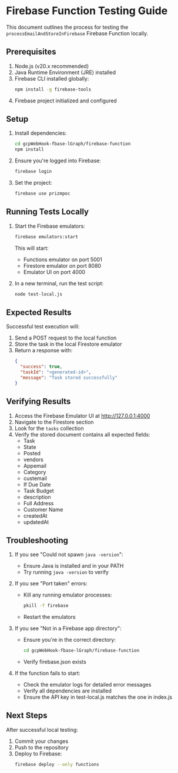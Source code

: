 # Firebase Function Testing Guide

This document outlines the process for testing the `processEmailAndStoreInFirebase` Firebase Function locally.

## Prerequisites

1. Node.js (v20.x recommended)
2. Java Runtime Environment (JRE) installed
3. Firebase CLI installed globally:
   ```bash
   npm install -g firebase-tools
   ```
4. Firebase project initialized and configured

## Setup

1. Install dependencies:
   ```bash
   cd gcpWebHook-fbase-lGraph/firebase-function
   npm install
   ```

2. Ensure you're logged into Firebase:
   ```bash
   firebase login
   ```

3. Set the project:
   ```bash
   firebase use prizmpoc
   ```

## Running Tests Locally

1. Start the Firebase emulators:
   ```bash
   firebase emulators:start
   ```
   This will start:
   - Functions emulator on port 5001
   - Firestore emulator on port 8080
   - Emulator UI on port 4000

2. In a new terminal, run the test script:
   ```bash
   node test-local.js
   ```

## Expected Results

Successful test execution will:
1. Send a POST request to the local function
2. Store the task in the local Firestore emulator
3. Return a response with:
   ```json
   {
     "success": true,
     "taskId": "<generated-id>",
     "message": "Task stored successfully"
   }
   ```

## Verifying Results

1. Access the Firebase Emulator UI at http://127.0.0.1:4000
2. Navigate to the Firestore section
3. Look for the `tasks` collection
4. Verify the stored document contains all expected fields:
   - Task
   - State
   - Posted
   - vendors
   - Appemail
   - Category
   - custemail
   - If Due Date
   - Task Budget
   - description
   - Full Address
   - Customer Name
   - createdAt
   - updatedAt

## Troubleshooting

1. If you see "Could not spawn `java -version`":
   - Ensure Java is installed and in your PATH
   - Try running `java -version` to verify

2. If you see "Port taken" errors:
   - Kill any running emulator processes:
     ```bash
     pkill -f firebase
     ```
   - Restart the emulators

3. If you see "Not in a Firebase app directory":
   - Ensure you're in the correct directory:
     ```bash
     cd gcpWebHook-fbase-lGraph/firebase-function
     ```
   - Verify firebase.json exists

4. If the function fails to start:
   - Check the emulator logs for detailed error messages
   - Verify all dependencies are installed
   - Ensure the API key in test-local.js matches the one in index.js

## Next Steps

After successful local testing:
1. Commit your changes
2. Push to the repository
3. Deploy to Firebase:
   ```bash
   firebase deploy --only functions
   ``` 